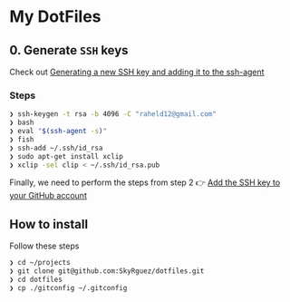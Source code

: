 # My DotFiles

## 0. Generate `SSH` keys

Check out [Generating a new SSH key and adding it to the ssh-agent](https://help.github.com/articles/generating-a-new-ssh-key-and-adding-it-to-the-ssh-agent/)

### Steps

```sh
❯ ssh-keygen -t rsa -b 4096 -C "raheld12@gmail.com"
❯ bash
❯ eval "$(ssh-agent -s)"
❯ fish
❯ ssh-add ~/.ssh/id_rsa
❯ sudo apt-get install xclip
❯ xclip -sel clip < ~/.ssh/id_rsa.pub
```

Finally, we need to perform the steps from step 2 👉 [Add the SSH key to your GitHub account](ttps://help.github.com/articles/adding-a-new-ssh-key-to-your-github-account)

## How to install

Follow these steps

```sh
❯ cd ~/projects
❯ git clone git@github.com:SkyRguez/dotfiles.git
❯ cd dotfiles
❯ cp ./gitconfig ~/.gitconfig
```
